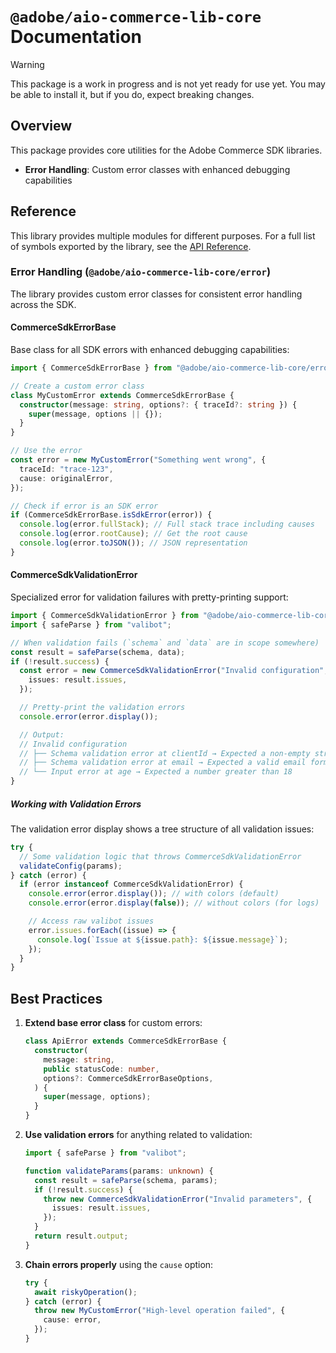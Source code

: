 # `@adobe/aio-commerce-lib-core` Documentation

> [!WARNING]
> This package is a work in progress and is not yet ready for use yet. You may be able to install it, but if you do, expect breaking changes.

## Overview

This package provides core utilities for the Adobe Commerce SDK libraries.

- **Error Handling**: Custom error classes with enhanced debugging capabilities

## Reference

This library provides multiple modules for different purposes. For a full list of symbols exported by the library, see the [API Reference](./api-reference/README.md).

### Error Handling (`@adobe/aio-commerce-lib-core/error`)

The library provides custom error classes for consistent error handling across the SDK.

#### CommerceSdkErrorBase

Base class for all SDK errors with enhanced debugging capabilities:

```typescript
import { CommerceSdkErrorBase } from "@adobe/aio-commerce-lib-core/error";

// Create a custom error class
class MyCustomError extends CommerceSdkErrorBase {
  constructor(message: string, options?: { traceId?: string }) {
    super(message, options || {});
  }
}

// Use the error
const error = new MyCustomError("Something went wrong", {
  traceId: "trace-123",
  cause: originalError,
});

// Check if error is an SDK error
if (CommerceSdkErrorBase.isSdkError(error)) {
  console.log(error.fullStack); // Full stack trace including causes
  console.log(error.rootCause); // Get the root cause
  console.log(error.toJSON()); // JSON representation
}
```

#### CommerceSdkValidationError

Specialized error for validation failures with pretty-printing support:

```typescript
import { CommerceSdkValidationError } from "@adobe/aio-commerce-lib-core/error";
import { safeParse } from "valibot";

// When validation fails (`schema` and `data` are in scope somewhere)
const result = safeParse(schema, data);
if (!result.success) {
  const error = new CommerceSdkValidationError("Invalid configuration", {
    issues: result.issues,
  });

  // Pretty-print the validation errors
  console.error(error.display());

  // Output:
  // Invalid configuration
  // ├── Schema validation error at clientId → Expected a non-empty string value
  // ├── Schema validation error at email → Expected a valid email format
  // └── Input error at age → Expected a number greater than 18
}
```

##### Working with Validation Errors

The validation error display shows a tree structure of all validation issues:

```typescript
try {
  // Some validation logic that throws CommerceSdkValidationError
  validateConfig(params);
} catch (error) {
  if (error instanceof CommerceSdkValidationError) {
    console.error(error.display()); // with colors (default)
    console.error(error.display(false)); // without colors (for logs)

    // Access raw valibot issues
    error.issues.forEach((issue) => {
      console.log(`Issue at ${issue.path}: ${issue.message}`);
    });
  }
}
```

## Best Practices

1. **Extend base error class** for custom errors:

   ```typescript
   class ApiError extends CommerceSdkErrorBase {
     constructor(
       message: string,
       public statusCode: number,
       options?: CommerceSdkErrorBaseOptions,
     ) {
       super(message, options);
     }
   }
   ```

2. **Use validation errors** for anything related to validation:

   ```typescript
   import { safeParse } from "valibot";

   function validateParams(params: unknown) {
     const result = safeParse(schema, params);
     if (!result.success) {
       throw new CommerceSdkValidationError("Invalid parameters", {
         issues: result.issues,
       });
     }
     return result.output;
   }
   ```

3. **Chain errors properly** using the `cause` option:
   ```typescript
   try {
     await riskyOperation();
   } catch (error) {
     throw new MyCustomError("High-level operation failed", {
       cause: error,
     });
   }
   ```
